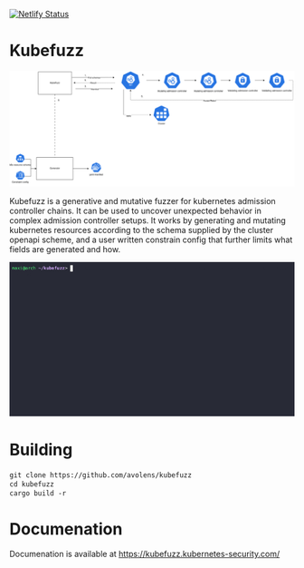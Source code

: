 [![Netlify Status](https://api.netlify.com/api/v1/badges/c6fd71ec-9f4e-4b7b-8c66-8847c80c315a/deploy-status)](https://app.netlify.com/sites/venerable-elf-25fd96/deploys)

# Kubefuzz

![](arch/architecture.drawio.png)

Kubefuzz is a generative and mutative fuzzer for kubernetes admission controller chains.
It can be used to uncover unexpected behavior in complex admission controller setups. It works
by generating and mutating kubernetes resources according to the schema supplied by the cluster
openapi scheme, and a user written constrain config that further limits what fields are generated
and how.

![](arch/demo.gif)

# Building

```
git clone https://github.com/avolens/kubefuzz
cd kubefuzz
cargo build -r 
```

# Documenation

Documenation is available at https://kubefuzz.kubernetes-security.com/
